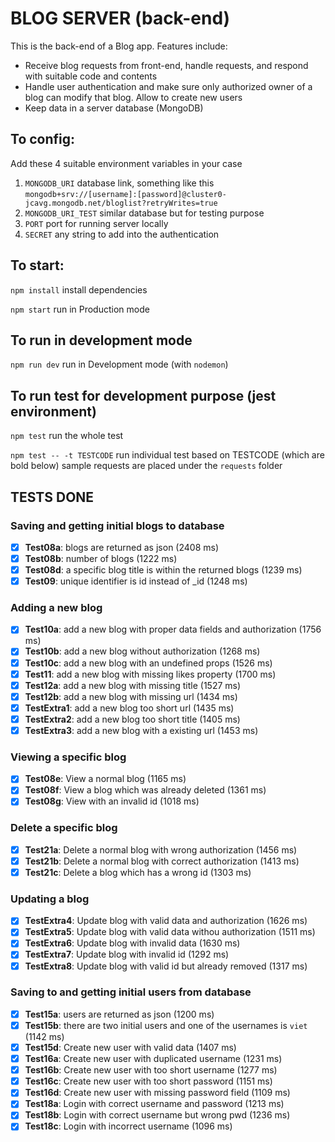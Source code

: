 # BLOG SERVER (back-end)
This is the back-end of a Blog app. Features include:
- Receive blog requests from front-end, handle requests, and respond with suitable code and contents
- Handle user authentication and make sure only authorized owner of a blog can modify that blog. Allow to create new users
- Keep data in a server database (MongoDB)

## To config:
Add these 4 suitable environment variables in your case 

1. ``MONGODB_URI`` database link, something like this `mongodb+srv://[username]:[password]@cluster0-jcavg.mongodb.net/bloglist?retryWrites=true`
2. ``MONGODB_URI_TEST`` similar database but for testing purpose
3. ``PORT`` port for running server locally
4. ``SECRET`` any string to add into the authentication

## To start:
``npm install`` install dependencies

``npm start`` run in Production mode

## To run in development mode
``npm run dev`` run in Development mode (with `nodemon`)

## To run test for development purpose (jest environment)
``npm test`` run the whole test

``npm test -- -t TESTCODE`` run individual test based on TESTCODE (which are bold below)
sample requests are placed under the `requests` folder

## TESTS DONE
### Saving and getting initial blogs to database
- [x] **Test08a**: blogs are returned as json (2408 ms)
- [x] **Test08b**: number of blogs (1222 ms)
- [x] **Test08d**: a specific blog title is within the returned blogs (1239 ms)
- [x] **Test09**: unique identifier is id instead of _id (1248 ms)
### Adding a new blog
- [x] **Test10a**: add a new blog with proper data fields and authorization (1756 ms)
- [x] **Test10b**: add a new blog without authorization (1268 ms)
- [x] **Test10c**: add a new blog with an undefined props (1526 ms)
- [x] **Test11**: add a new blog with missing likes property (1700 ms)
- [x] **Test12a**: add a new blog with missing title (1527 ms)
- [x] **Test12b**: add a new blog with missing url (1434 ms)
- [x] **TestExtra1**: add a new blog too short url (1435 ms)
- [x] **TestExtra2**: add a new blog too short title (1405 ms)
- [x] **TestExtra3**: add a new blog with a existing url (1453 ms)
### Viewing a specific blog
- [x] **Test08e**: View a normal blog (1165 ms)
- [x] **Test08f**: View a blog which was already deleted (1361 ms)
- [x] **Test08g**: View with an invalid id (1018 ms)
### Delete a specific blog
- [x] **Test21a**: Delete a normal blog with wrong authorization (1456 ms)
- [x] **Test21b**: Delete a normal blog with correct authorization (1413 ms)
- [x] **Test21c**: Delete a blog which has a wrong id (1303 ms)
### Updating a blog
- [x] **TestExtra4**: Update blog with valid data and authorization (1626 ms)
- [x] **TestExtra5**: Update blog with valid data withou authorization (1511 ms)
- [x] **TestExtra6**: Update blog with invalid data (1630 ms)
- [x] **TestExtra7**: Update blog with invalid id (1292 ms)
- [x] **TestExtra8**: Update blog with valid id but already removed (1317 ms)
### Saving to and getting initial users from database
- [x] **Test15a**: users are returned as json (1200 ms)
- [x] **Test15b**: there are two initial users and one of the usernames is `viet` (1142 ms)
- [x] **Test15d**: Create new user with valid data (1407 ms)
- [x] **Test16a**: Create new user with duplicated username (1231 ms)
- [x] **Test16b**: Create new user with too short username (1277 ms)
- [x] **Test16c**: Create new user with too short password (1151 ms)
- [x] **Test16d**: Create new user with missing password field (1109 ms)
- [x] **Test18a**: Login with correct username and password (1213 ms)
- [x] **Test18b**: Login with correct username but wrong pwd (1236 ms)
- [x] **Test18c**: Login with incorrect username (1096 ms)

